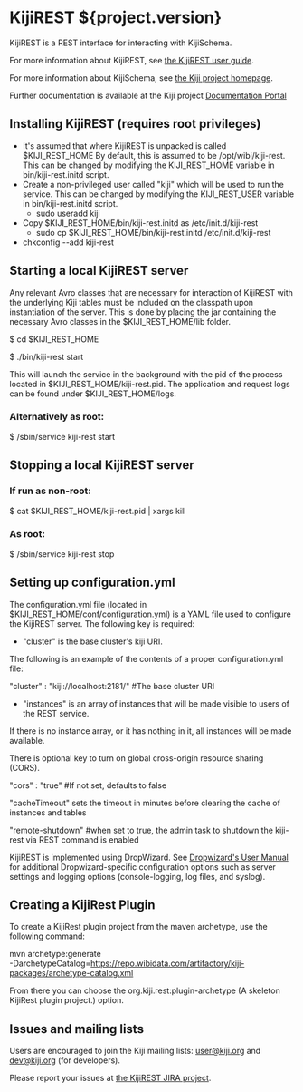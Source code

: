 KijiREST ${project.version}
===========================

KijiREST is a REST interface for interacting with KijiSchema.

For more information about KijiREST, see
[the KijiREST user guide](http://docs.kiji.org/userguides.html).

For more information about KijiSchema, see
[the Kiji project homepage](http://www.kiji.org).

Further documentation is available at the Kiji project
[Documentation Portal](http://docs.kiji.org)

Installing KijiREST (requires root privileges)
--------------------------------

* It's assumed that where KijiREST is unpacked is called $KIJI\_REST\_HOME By default, this is
assumed to be /opt/wibi/kiji-rest. This can be changed by modifying the KIJI\_REST\_HOME variable
in bin/kiji-rest.initd script.
* Create a non-privileged user called "kiji" which will be used to run the service. This can be
changed by modifying the KIJI\_REST\_USER variable in bin/kiji-rest.initd script.
  * sudo useradd kiji
* Copy $KIJI\_REST\_HOME/bin/kiji-rest.initd as /etc/init.d/kiji-rest
  * sudo cp $KIJI\_REST\_HOME/bin/kiji-rest.initd /etc/init.d/kiji-rest
* chkconfig --add kiji-rest

Starting a local KijiREST server
--------------------------------

Any relevant Avro classes that are necessary for interaction of KijiREST with the underlying Kiji
tables must be included on the classpath upon instantiation
of the server. This is done by placing the jar containing the necessary Avro classes in the
$KIJI\_REST\_HOME/lib folder.

$ cd $KIJI\_REST\_HOME

$ ./bin/kiji-rest start

This will launch the service in the background with the pid of the process located in
$KIJI\_REST\_HOME/kiji-rest.pid. The application and request logs can be found
under $KIJI\_REST\_HOME/logs.

### Alternatively as root:
$ /sbin/service kiji-rest start

Stopping a local KijiREST server
--------------------------------

### If run as non-root:
$ cat $KIJI\_REST\_HOME/kiji-rest.pid | xargs kill

### As root:
$ /sbin/service kiji-rest stop

Setting up configuration.yml
----------------------------

The configuration.yml file (located in $KIJI\_REST\_HOME/conf/configuration.yml) is a YAML file used
to configure the KijiREST server. The following key is required:

- "cluster" is the base cluster's kiji URI.

The following is an example of the contents of a proper configuration.yml file:

"cluster" : "kiji://localhost:2181/" #The base cluster URI

- "instances" is an array of instances that will be made visible to users of the REST service.

If there is no instance array, or it has nothing in it, all instances will be made available.

There is optional key to turn on global cross-origin resource sharing (CORS).

"cors" : "true" #If not set, defaults to false

"cacheTimeout" sets the timeout in minutes before clearing the cache of instances and tables

"remote-shutdown" #when set to true, the admin task to shutdown the kiji-rest via REST command is enabled

KijiREST is implemented using DropWizard. See
[Dropwizard's User Manual](http://dropwizard.codahale.com/manual/core/#configuration-defaults)
for additional Dropwizard-specific configuration options such as server settings
and logging options (console-logging, log files, and syslog).

Creating a KijiRest Plugin
--------------------------

To create a KijiRest plugin project from the maven archetype, use the following command:

mvn archetype:generate \
-DarchetypeCatalog=https://repo.wibidata.com/artifactory/kiji-packages/archetype-catalog.xml

From there you can choose the org.kiji.rest:plugin-archetype (A skeleton KijiRest plugin project.)
option.

Issues and mailing lists
------------------------

Users are encouraged to join the Kiji mailing lists: user@kiji.org and dev@kiji.org (for developers).

Please report your issues at [the KijiREST JIRA project](https://jira.kiji.org/browse/REST).
